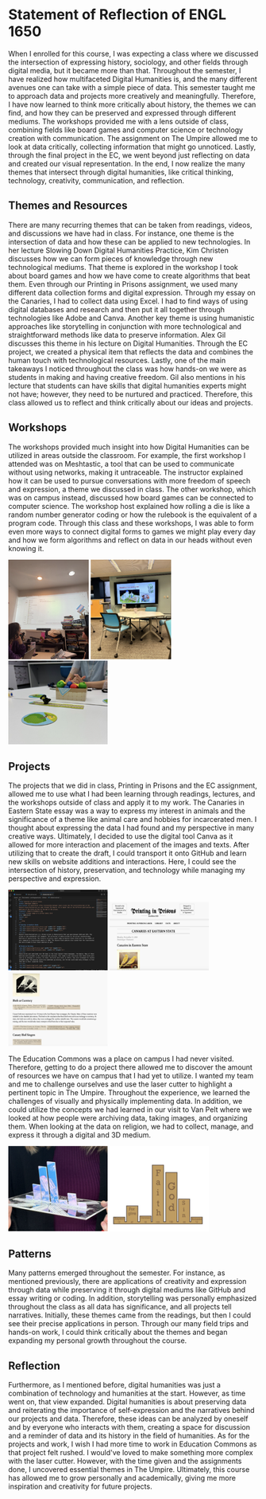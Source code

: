 # Statement of Reflection of ENGL 1650


When I enrolled for this course, I was expecting a class where we discussed the intersection of expressing history, sociology, and other fields through digital media, but it became more than that. Throughout the semester, I have realized how multifaceted Digital Humanities is, and the many different avenues one can take with a simple piece of data. This semester taught me to approach data and projects more creatively and meaningfully. Therefore, I have now learned to think more critically about history, the themes we can find, and how they can be preserved and expressed through different mediums. The workshops provided me with a lens outside of class, combining fields like board games and computer science or technology creation with communication. The assignment on The Umpire allowed me to look at data critically, collecting information that might go unnoticed. Lastly, through the final project in the EC, we went beyond just reflecting on data and created our visual representation. In the end, I now realize the many themes that intersect through digital humanities, like critical thinking, technology, creativity, communication, and reflection.


## Themes and Resources
There are many recurring themes that can be taken from readings, videos, and discussions we have had in class. For instance, one theme is the intersection of data and how these can be applied to new technologies. In her lecture Slowing Down Digital Humanities Practice, Kim Christen discusses how we can form pieces of knowledge through new technological mediums. That theme is explored in the workshop I took about board games and how we have come to create algorithms that beat them. Even through our Printing in Prisons assignment, we used many different data collection forms and digital expression. Through my essay on the Canaries, I had to collect data using Excel. I had to find ways of using digital databases and research and then put it all together through technologies like Adobe and Canva. Another key theme is using humanistic approaches like storytelling in conjunction with more technological and straightforward methods like data to preserve information. Alex Gil discusses this theme in his lecture on Digital Humanities. Through the EC project, we created a physical item that reflects the data and combines the human touch with technological resources. Lastly, one of the main takeaways I noticed throughout the class was how hands-on we were as students in making and having creative freedom. Gil also mentions in his lecture that students can have skills that digital humanities experts might not have; however, they need to be nurtured and practiced. Therefore, this class allowed us to reflect and think critically about our ideas and projects. 


## Workshops
The workshops provided much insight into how Digital Humanities can be utilized in areas outside the classroom. For example, the first workshop I attended was on Meshtastic, a tool that can be used to communicate without using networks, making it untraceable. The instructor explained how it can be used to pursue conversations with more freedom of speech and expression, a theme we discussed in class. The other workshop, which was on campus instead, discussed how board games can be connected to computer science. The workshop host explained how rolling a die is like a random number generator coding or how the rulebook is the equivalent of a program code. Through this class and these workshops, I was able to form even more ways to connect digital forms to games we might play every day and how we form algorithms and reflect on data in our heads without even knowing it.


<img src="/assets/img/meshtastic.jpg" width="162" height="200">
<img src="/assets/img/boardgames.jpg" width="162" height="200">
<img src="/assets/img/boardgames2.jpg" width="200" height="168">


## Projects
The projects that we did in class, Printing in Prisons and the EC assignment, allowed me to use what I had been learning through readings, lectures, and the workshops outside of class and apply it to my work. The Canaries in Eastern State essay was a way to express my interest in animals and the significance of a theme like animal care and hobbies for incarcerated men. I thought about expressing the data I had found and my perspective in many creative ways. Ultimately, I decided to use the digital tool Canva as it allowed for more interaction and placement of the images and texts. After utilizing that to create the draft, I could transport it onto GitHub and learn new skills on website additions and interactions. Here, I could see the intersection of history, preservation, and technology while managing my perspective and expression. 


<img src="/assets/img/codearticle.jpg" width="200" height="162">
<img src="/assets/img/articlecanary.jpg" width="200" height="137">
<img src="/assets/img/article2.jpg" width="200" height="149">


The Education Commons was a place on campus I had never visited. Therefore, getting to do a project there allowed me to discover the amount of resources we have on campus that I had yet to utilize. I wanted my team and me to challenge ourselves and use the laser cutter to highlight a pertinent topic in The Umpire. Throughout the experience, we learned the challenges of visually and physically implementing data. In addition, we could utilize the concepts we had learned in our visit to Van Pelt where we looked at how people were archiving data, taking images, and organizing them. When looking at the data on religion, we had to collect, manage, and express it through a digital and 3D medium.


<img src="/assets/img/ecproject.jpg" width="200" height="171">
<img src="/assets/img/ecproject2.jpg" width="200" height="171">


## Patterns 
Many patterns emerged throughout the semester. For instance, as mentioned previously, there are applications of creativity and expression through data while preserving it through digital mediums like GitHub and essay writing or coding. In addition, storytelling was personally emphasized throughout the class as all data has significance, and all projects tell narratives. Initially, these themes came from the readings, but then I could see their precise applications in person. Through our many field trips and hands-on work, I could think critically about the themes and began expanding my personal growth throughout the course. 


## Reflection
Furthermore, as I mentioned before, digital humanities was just a combination of technology and humanities at the start. However, as time went on, that view expanded. Digital humanities is about preserving data and reiterating the importance of self-expression and the narratives behind our projects and data. Therefore, these ideas can be analyzed by oneself and by everyone who interacts with them, creating a space for discussion and a reminder of data and its history in the field of humanities. As for the projects and work, I wish I had more time to work in Education Commons as that project felt rushed. I would've loved to make something more complex with the laser cutter. However, with the time given and the assignments done, I uncovered essential themes in The Umpire. Ultimately, this course has allowed me to grow personally and academically, giving me more inspiration and creativity for future projects. 

